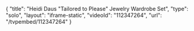 {
    "title": "Heidi Daus \"Tailored to Please\" Jewelry Wardrobe Set",
    "type": "solo",
    "layout": "iframe-static",
    "videoId": "112347264",
    "url": "\/tvpembed\/112347264"
}